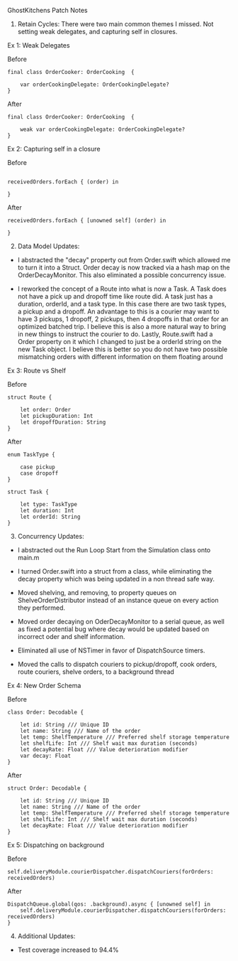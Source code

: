 
GhostKitchens Patch Notes


1. Retain Cycles: There were two main common themes I missed. Not setting weak delegates, and capturing self in closures. 

Ex 1: Weak Delegates

Before

```
final class OrderCooker: OrderCooking  {
	
	var orderCookingDelegate: OrderCookingDelegate?
}
```

After

```
final class OrderCooker: OrderCooking  {
	
	weak var orderCookingDelegate: OrderCookingDelegate?
}

```

Ex 2: Capturing self in a closure

Before

```

receivedOrders.forEach { (order) in

}

```

After

```
receivedOrders.forEach { [unowned self] (order) in

}
```

2. Data Model Updates: 

- I abstracted the "decay" property out from Order.swift which allowed me to turn it into a Struct. Order decay is now tracked via a hash map on the OrderDecayMonitor. This also eliminated a possible concurrency issue.

- I reworked the concept of a Route into what is now a Task. A Task does not have a pick up and dropoff time like route did. A task just has a duration, orderId, and a task type. In this case there are two task types, a pickup and a dropoff. An advantage to this is a courier may want to have 3 pickups, 1 dropoff, 2 pickups, then 4 dropoffs in that order for an optimized batched trip. I believe this is also a more natural way to bring in new things to instruct the courier to do. Lastly, Route.swift had a Order property on it which I changed to just  be a orderId string on the new Task object. I believe this is better so you do not have two possible mismatching orders with different information on them floating around

Ex 3: Route vs Shelf

Before
```
struct Route {
	
	let order: Order
	let pickupDuration: Int
	let dropoffDuration: String
}
```

After
```
enum TaskType {
	
	case pickup
	case dropoff
}

struct Task {
	
	let type: TaskType
	let duration: Int
	let orderId: String
}
```

3. Concurrency Updates:

- I abstracted out the Run Loop Start from the Simulation class onto main.m

- I turned Order.swift into a struct from a class, while eliminating the decay property which was being updated in a non thread safe way. 

- Moved shelving, and removing, to property queues on ShelveOrderDistributor instead of an instance queue on every action they performed.

- Moved order decaying on OderDecayMonitor to a serial queue, as well as fixed a potential bug where decay would be updated based on incorrect oder and shelf information.

- Eliminated all use of NSTimer in favor of DispatchSource timers.

- Moved the calls to dispatch couriers to pickup/dropoff, cook orders, route couriers, shelve orders,  to a background thread

Ex 4: New Order Schema

Before
```
class Order: Decodable {

	let id: String /// Unique ID
	let name: String /// Name of the order
	let temp: ShelfTemperature /// Preferred shelf storage temperature
	let shelfLife: Int /// Shelf wait max duration (seconds)
	let decayRate: Float /// Value deterioration modifier
	var decay: Float
}
```

After

```
struct Order: Decodable {

	let id: String /// Unique ID
	let name: String /// Name of the order
	let temp: ShelfTemperature /// Preferred shelf storage temperature
	let shelfLife: Int /// Shelf wait max duration (seconds)
	let decayRate: Float /// Value deterioration modifier
}
```

Ex 5: Dispatching on background

Before
```
self.deliveryModule.courierDispatcher.dispatchCouriers(forOrders: receivedOrders)
```

After

```
DispatchQueue.global(qos: .background).async { [unowned self] in
	self.deliveryModule.courierDispatcher.dispatchCouriers(forOrders: receivedOrders)
}
```


4. Additional Updates:

- Test coverage increased to 94.4%


